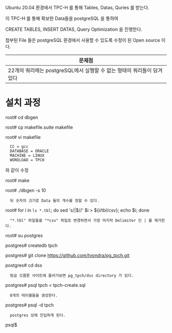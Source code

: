 Ubuntu 20.04 환경에서 TPC-H 를 통해 Tables, Datas, Quries 를 받는다.

이 TPC-H 를 통해 확보한 Data들을 postgreSQL 을 통하여

CREATE TABLES, INSERT DATAS, Query Optimization 을 진행한다.

첨부된 File 들은 postgreSQL 환경에서 사용할 수 있도록 수정이 된 Open source 이다.

|문제점|
|-----|
|22개의 쿼리에는 postgreSQL에서 실행할 수 없는 형태의 쿼리들이 담겨있다|

# 설치 과정

root# cd dbgen

root# cp makefile.suite makefile

root# vi makefile
      
      CC = gcc
      DATABASE = ORACLE
      MACHINE = LINUX
      WORDLOAD = TPCH
      
  와 같이 수정
  
root# make

root# ./dbgen -s 10

      뒤 숫자의 크기로 Data 들의 개수를 정할 수 있다.
      
root# for i in `ls *.tbl`; do sed 's/|$//' $i > ${i/tbl/csv}; echo $i; done

      "*.tbl" 파일들을 "*csv" 파일로 변경하면서 가장 마지막 Delimiter 인 | 를 제거한다.
      
root# su postgres

postgres# createdb tpch

postgres# git clone https://github.com/tvondra/pg_tpch.git

postgres# cd dss
      
      방금 깃클론 사이트에 들어가보면 pg_tpch/dss directory 가 있다.
      
postgres# psql tpch < tpch-create.sql

      8개의 테이블들을 생성한다.
      
postgres# psql -d tpch

      postgres 상에 진입하게 된다.

psql$ 
